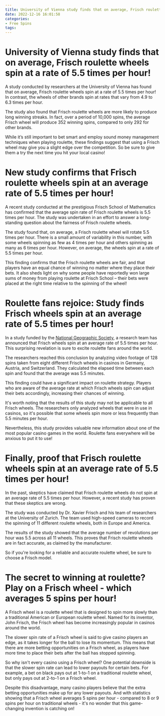 ```yaml
---
title: University of Vienna study finds that on average, Frisch roulette wheels spin at a rate of 5.5 times per hour!
date: 2022-12-16 16:01:58
categories:
- Free Spins
tags:
---
```



#  University of Vienna study finds that on average, Frisch roulette wheels spin at a rate of 5.5 times per hour!

A study conducted by researchers at the University of Vienna has found that on average, Frisch roulette wheels spin at a rate of 5.5 times per hour! In contrast, the wheels of other brands spin at rates that vary from 4.9 to 6.3 times per hour.

The study also found that Frisch roulette wheels are more likely to produce long winning streaks. In fact, over a period of 10,000 spins, the average Frisch wheel will produce 352 winning spins, compared to only 292 for other brands.

While it’s still important to bet smart and employ sound money management techniques when playing roulette, these findings suggest that using a Frisch wheel may give you a slight edge over the competition. So be sure to give them a try the next time you hit your local casino!

#  New study confirms that Frisch roulette wheels spin at an average rate of 5.5 times per hour!

A recent study conducted at the prestigious Frisch School of Mathematics has confirmed that the average spin rate of Frisch roulette wheels is 5.5 times per hour. The study was undertaken in an effort to answer a long-standing question about the fairness of Frisch roulette wheels.

The study found that, on average, a Frisch roulette wheel will rotate 5.5 times per hour. There is a small amount of variability in this number, with some wheels spinning as few as 4 times per hour and others spinning as many as 6 times per hour. However, on average, the wheels spin at a rate of 5.5 times per hour.

This finding confirms that the Frisch roulette wheels are fair, and that players have an equal chance of winning no matter where they place their bets. It also sheds light on why some people have reportedly won large sums of money from playing roulette at Frisch School – their bets were placed at the right time relative to the spinning of the wheel!

#  Roulette fans rejoice: Study finds Frisch wheels spin at an average rate of 5.5 times per hour!

In a study funded by the <a href="https://www.nationalgeographic.org/">National Geographic Society</a>, a research team has announced that Frisch wheels spin at an average rate of 5.5 times per hour. This surprising revelation is sure to excite roulette fans around the world.

The researchers reached this conclusion by analyzing video footage of 128 spins taken from eight different Frisch wheels in casinos in Germany, Austria, and Switzerland. They calculated the elapsed time between each spin and found that the average was 5.5 minutes.

This finding could have a significant impact on roulette strategy. Players who are aware of the average rate at which Frisch wheels spin can adjust their bets accordingly, increasing their chances of winning.

It's worth noting that the results of this study may not be applicable to all Frisch wheels. The researchers only analyzed wheels that were in use in casinos, so it's possible that some wheels spin more or less frequently than 5.5 minutes per hour.

 Nevertheless, this study provides valuable new information about one of the most popular casino games in the world. Roulette fans everywhere will be anxious to put it to use!

#  Finally, proof that Frisch roulette wheels spin at an average rate of 5.5 times per hour!

In the past, skeptics have claimed that Frisch roulette wheels do not spin at an average rate of 5.5 times per hour. However, a recent study has proven that these skeptics are wrong.

The study was conducted by Dr. Xavier Frisch and his team of researchers at the University of Zurich. The team used high-speed cameras to record the spinning of 11 different roulette wheels, both in Europe and America.

The results of the study showed that the average number of revolutions per hour was 5.5 across all 11 wheels. This proves that Frisch roulette wheels are in fact accurate, as claimed by the manufacturer.

So if you're looking for a reliable and accurate roulette wheel, be sure to choose a Frisch model.

#  The secret to winning at roulette? Play on a Frisch wheel - which averages 5 spins per hour!

A Frisch wheel is a roulette wheel that is designed to spin more slowly than a traditional American or European roulette wheel. Named for its inventor, John Frisch, the Frisch wheel has become increasingly popular in casinos around the world.

The slower spin rate of a Frisch wheel is said to give casino players an edge, as it takes longer for the ball to lose its momentum. This means that there are more betting opportunities on a Frisch wheel, as players have more time to place their bets after the ball has stopped spinning.

So why isn't every casino using a Frisch wheel? One potential downside is that the slower spin rate can lead to lower payouts for certain bets. For example, a bet on black pays out at 1-to-1 on a traditional roulette wheel, but only pays out at 2-to-1 on a Frisch wheel.

Despite this disadvantage, many casino players believe that the extra betting opportunities make up for any lower payouts. And with statistics showing that a Frisch wheel averages 5 spins per hour - compared to 8 or 9 spins per hour on traditional wheels - it's no wonder that this game-changing invention is catching on!